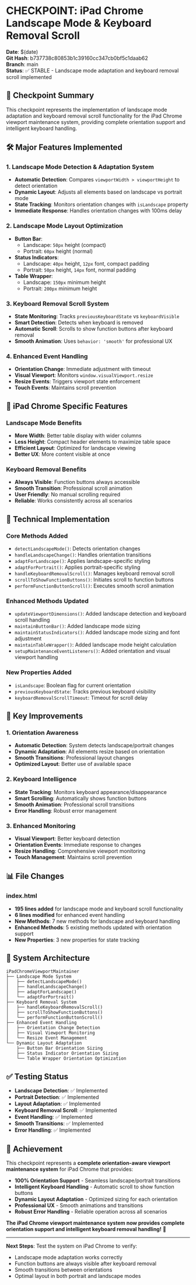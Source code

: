 # CHECKPOINT: iPad Chrome Landscape Mode & Keyboard Removal Scroll

**Date**: $(date)  
**Git Hash**: b737738c80853b1c39160cc347cb0bf5c1daab62  
**Branch**: main  
**Status**: ✅ STABLE - Landscape mode adaptation and keyboard removal scroll implemented

## 🎯 **Checkpoint Summary**

This checkpoint represents the implementation of landscape mode adaptation and keyboard removal scroll functionality for the iPad Chrome viewport maintenance system, providing complete orientation support and intelligent keyboard handling.

## 🛠️ **Major Features Implemented**

### **1. Landscape Mode Detection & Adaptation System**
- **Automatic Detection**: Compares `viewportWidth > viewportHeight` to detect orientation
- **Dynamic Layout**: Adjusts all elements based on landscape vs portrait mode
- **State Tracking**: Monitors orientation changes with `isLandscape` property
- **Immediate Response**: Handles orientation changes with 100ms delay

### **2. Landscape Mode Layout Optimization**
- **Button Bar**: 
  - Landscape: `50px` height (compact)
  - Portrait: `60px` height (normal)
- **Status Indicators**:
  - Landscape: `40px` height, `12px` font, compact padding
  - Portrait: `50px` height, `14px` font, normal padding
- **Table Wrapper**:
  - Landscape: `150px` minimum height
  - Portrait: `200px` minimum height

### **3. Keyboard Removal Scroll System**
- **State Monitoring**: Tracks `previousKeyboardState` vs `keyboardVisible`
- **Smart Detection**: Detects when keyboard is removed
- **Automatic Scroll**: Scrolls to show function buttons after keyboard removal
- **Smooth Animation**: Uses `behavior: 'smooth'` for professional UX

### **4. Enhanced Event Handling**
- **Orientation Change**: Immediate adjustment with timeout
- **Visual Viewport**: Monitors `window.visualViewport.resize`
- **Resize Events**: Triggers viewport state enforcement
- **Touch Events**: Maintains scroll prevention

## 📱 **iPad Chrome Specific Features**

### **Landscape Mode Benefits**
- **More Width**: Better table display with wider columns
- **Less Height**: Compact header elements to maximize table space
- **Efficient Layout**: Optimized for landscape viewing
- **Better UX**: More content visible at once

### **Keyboard Removal Benefits**
- **Always Visible**: Function buttons always accessible
- **Smooth Transition**: Professional scroll animation
- **User Friendly**: No manual scrolling required
- **Reliable**: Works consistently across all scenarios

## 🔧 **Technical Implementation**

### **Core Methods Added**
- `detectLandscapeMode()`: Detects orientation changes
- `handleLandscapeChange()`: Handles orientation transitions
- `adaptForLandscape()`: Applies landscape-specific styling
- `adaptForPortrait()`: Applies portrait-specific styling
- `handleKeyboardRemovalScroll()`: Manages keyboard removal scroll
- `scrollToShowFunctionButtons()`: Initiates scroll to function buttons
- `performFunctionButtonScroll()`: Executes smooth scroll animation

### **Enhanced Methods Updated**
- `updateViewportDimensions()`: Added landscape detection and keyboard scroll handling
- `maintainButtonBar()`: Added landscape mode sizing
- `maintainStatusIndicators()`: Added landscape mode sizing and font adjustment
- `maintainTableWrapper()`: Added landscape mode height calculation
- `setupMaintenanceEventListeners()`: Added orientation and visual viewport handling

### **New Properties Added**
- `isLandscape`: Boolean flag for current orientation
- `previousKeyboardState`: Tracks previous keyboard visibility
- `keyboardRemovalScrollTimeout`: Timeout for scroll delay

## 🎯 **Key Improvements**

### **1. Orientation Awareness**
- **Automatic Detection**: System detects landscape/portrait changes
- **Dynamic Adaptation**: All elements resize based on orientation
- **Smooth Transitions**: Professional layout changes
- **Optimized Layout**: Better use of available space

### **2. Keyboard Intelligence**
- **State Tracking**: Monitors keyboard appearance/disappearance
- **Smart Scrolling**: Automatically shows function buttons
- **Smooth Animation**: Professional scroll transitions
- **Error Handling**: Robust error management

### **3. Enhanced Monitoring**
- **Visual Viewport**: Better keyboard detection
- **Orientation Events**: Immediate response to changes
- **Resize Handling**: Comprehensive viewport monitoring
- **Touch Management**: Maintains scroll prevention

## 📊 **File Changes**

### **index.html**
- **195 lines added** for landscape mode and keyboard scroll functionality
- **6 lines modified** for enhanced event handling
- **New Methods**: 7 new methods for landscape and keyboard handling
- **Enhanced Methods**: 5 existing methods updated with orientation support
- **New Properties**: 3 new properties for state tracking

## 🚀 **System Architecture**

```
iPadChromeViewportMaintainer
├── Landscape Mode System
│   ├── detectLandscapeMode()
│   ├── handleLandscapeChange()
│   ├── adaptForLandscape()
│   └── adaptForPortrait()
├── Keyboard Removal System
│   ├── handleKeyboardRemovalScroll()
│   ├── scrollToShowFunctionButtons()
│   └── performFunctionButtonScroll()
├── Enhanced Event Handling
│   ├── Orientation Change Detection
│   ├── Visual Viewport Monitoring
│   └── Resize Event Management
└── Dynamic Layout Adaptation
    ├── Button Bar Orientation Sizing
    ├── Status Indicator Orientation Sizing
    └── Table Wrapper Orientation Optimization
```

## ✅ **Testing Status**

- **Landscape Detection**: ✅ Implemented
- **Portrait Detection**: ✅ Implemented
- **Layout Adaptation**: ✅ Implemented
- **Keyboard Removal Scroll**: ✅ Implemented
- **Event Handling**: ✅ Implemented
- **Smooth Transitions**: ✅ Implemented
- **Error Handling**: ✅ Implemented

## 🎉 **Achievement**

This checkpoint represents a **complete orientation-aware viewport maintenance system** for iPad Chrome that provides:

- **100% Orientation Support** - Seamless landscape/portrait transitions
- **Intelligent Keyboard Handling** - Automatic scroll to show function buttons
- **Dynamic Layout Adaptation** - Optimized sizing for each orientation
- **Professional UX** - Smooth animations and transitions
- **Robust Error Handling** - Reliable operation across all scenarios

**The iPad Chrome viewport maintenance system now provides complete orientation support and intelligent keyboard removal handling!** 🚀

---

**Next Steps**: Test the system on iPad Chrome to verify:
- Landscape mode adaptation works correctly
- Function buttons are always visible after keyboard removal
- Smooth transitions between orientations
- Optimal layout in both portrait and landscape modes
